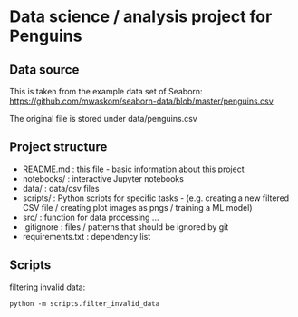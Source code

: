 # Data science / analysis project for Penguins

## Data source

This is taken from the example data set of Seaborn: https://github.com/mwaskom/seaborn-data/blob/master/penguins.csv

The original file is stored under data/penguins.csv

## Project structure

- README.md : this file - basic information about this project
- notebooks/ : interactive Jupyter notebooks
- data/ : data/csv files
- scripts/ : Python scripts for specific tasks - (e.g. creating a new filtered CSV file / creating plot images as pngs / training a ML model)
- src/ : function for data processing ...
- .gitignore : files / patterns that should be ignored by git
- requirements.txt : dependency list

## Scripts

filtering invalid data:

```
python -m scripts.filter_invalid_data
```
